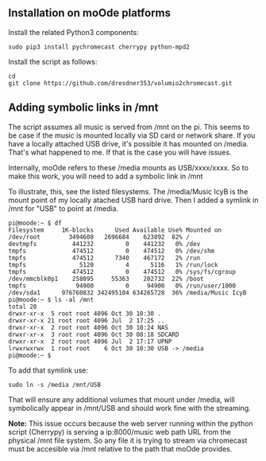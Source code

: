## Installation on moOde platforms

Install the related Python3 components:
```
sudo pip3 install pychromecast cherrypy python-mpd2
```

Install the script as follows:
```
cd
git clone https://github.com/dresdner353/volumio2chromecast.git
```

## Adding symbolic links in /mnt
The script assumes all music is served from /mnt on the pi. This seems to be case if the music is mounted locally via SD card or network share. If you have a locally attached USB drive, it's possible it has mounted on /media. That's what happened to me. If that is the case you will have issues.

Internally, moOde refers to these /media mounts as USB/xxxx/xxxx. So to make this work, you will need to add a symbolic link in /mnt

To illustrate, this, see the listed filesystems. The /media/Music IcyB is the mount point of my locally atached USB hard drive. Then I added a symlink in /mnt for "USB" to point at /media. 
```
pi@moode:~ $ df
Filesystem     1K-blocks      Used Available Use% Mounted on
/dev/root        3494608   2696684    623892  82% /
devtmpfs          441232         0    441232   0% /dev
tmpfs             474512         0    474512   0% /dev/shm
tmpfs             474512      7340    467172   2% /run
tmpfs               5120         4      5116   1% /run/lock
tmpfs             474512         0    474512   0% /sys/fs/cgroup
/dev/mmcblk0p1    258095     55363    202732  22% /boot
tmpfs              94900         0     94900   0% /run/user/1000
/dev/sda1      976760832 342495104 634265728  36% /media/Music IcyB
pi@moode:~ $ ls -al /mnt
total 20
drwxr-xr-x  5 root root 4096 Oct 30 10:30 .
drwxr-xr-x 21 root root 4096 Jul  2 17:25 ..
drwxr-xr-x  2 root root 4096 Oct 30 10:24 NAS
drwxr-xr-x  3 root root 4096 Oct 30 08:18 SDCARD
drwxr-xr-x  2 root root 4096 Jul  2 17:17 UPNP
lrwxrwxrwx  1 root root    6 Oct 30 10:30 USB -> /media
pi@moode:~ $
```

To add that symlink use:
```
sudo ln -s /media /mnt/USB
```
That will ensure any additional volumes that mount under /media, will symbolically appear in /mnt/USB and should work fine with the streaming.

**Note:** This issue occurs because the web server running within the python script (Cherrypy) is serving a ip:8000/music web path URL from the physical /mnt file system. So any file it is trying to stream via chromecast must be accesible via /mnt relative to the path that moOde provides.  
